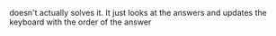doesn't actually solves it. It just looks at the answers and updates
the keyboard with the order of the answer

